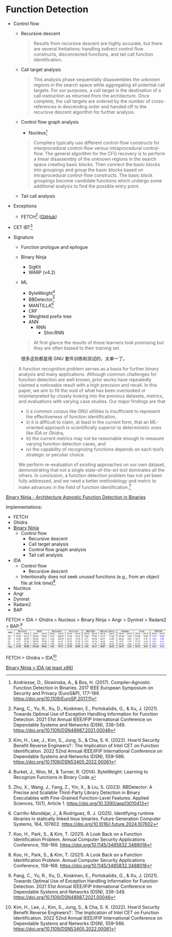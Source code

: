 # Function Detection
- Control flow
  - Recursive descent

    > Results from recursive descent are highly accurate, but there are several limitations: handling indirect control flow constructs, disconnected functions, and tail call function identification.

  - Call target analysis

    > This analysis phase sequentially disassembles the unknown regions in the search space while aggregating all potential call targets. For our purposes, a call target is the destination of a call instruction as returned from the architecture. Once complete, the call targets are ordered by the number of cross-references in descending order and handed off to the recursive descent algorithm for further analysis.

  - Control flow graph analysis
    - Nucleus[^andriesseCompilerAgnosticFunctionDetection2017]

    > Compilers typically use different control-flow constructs for interprocedural control-flow versus intraprocedural control-flow. The general algorithm for the CFG recovery is to perform a linear disassembly of the unknown regions in the search space creating basic blocks. Then connect the basic blocks into groupings and group the basic blocks based on intraprocedural control-flow constructs. The basic block groupings become candidate functions which undergo some additional analysis to find the possible entry point.

  - Tail call analysis

- Exceptions
  - FETCH[^pangOptimalUseException2021] ([GitHub](https://github.com/ruotongyu/FETCH))

- CET IBT[^kimHowdSecurityBenefit2022]

- Signature
  - Function prologue and epilogue
  - Binary Ninja
    - SigKit
    - WARP (v4.2)
  - ML
    - ByteWeight[^burketByteWeightLearningRecognize2014]
    - BBDetector[^zhuBBDetectorPreciseScalable2023]
    - MANTILLA[^carrillo-mondejarIdentifyingRuntimeLibraries2025]
    - CRF
    - Weighted prefix tree
    - ANN
      - RNN
        - Shin:RNN

    > At first glance the results of these learners look promising but they are often biased to their training set.

    很多这些都是用 GNU 套件训练和测试的，太单一了。

> A function recognition problem serves as a basis for further binary analysis and many applications. Although common challenges for function detection are well known, prior works have repeatedly claimed a noticeable result with a high precision and recall. In this paper, we aim to fill the void of what has been overlooked or misinterpreted by closely looking into the previous datasets, metrics, and evaluations with varying case studies. Our major findings are that
> - i) a common corpus like GNU utilities is insufficient to represent the effectiveness of function identification,
> - ii) it is difficult to claim, at least in the current form, that an ML-oriented approach is scientifically superior to deterministic ones like IDA or Ghidra,
> - iii) the current metrics may not be reasonable enough to measure varying function detection cases, and
> - iv) the capability of recognizing functions depends on each tool’s strategic or peculiar choice.
> 
> We perform re-evaluation of existing approaches on our own dataset, demonstrating that not a single state-of-the-art tool dominates all the others. In conclusion, a function detection problem has not yet been fully addressed, and we need a better methodology and metric to make advances in the field of function identification.[^kooLookBackFunction2021]

[Binary Ninja - Architecture Agnostic Function Detection in Binaries](https://binary.ninja/2017/11/06/architecture-agnostic-function-detection-in-binaries.html)

Implementations:
- FETCH
- Ghidra
- [Binary Ninja](../Tools/Binary%20Ninja/README.md#analysis)
  - Control flow
    - Recursive descent
    - Call target analysis
    - Control flow graph analysis
    - Tail call analysis
- IDA
  - Control flow
    - Recursive descent
  - Intentionally does not seek unused functions (e.g., from an object file at link time)[^kooLookBackFunction2021]
- Nucleus
- Angr
- Dyninst
- Radare2
- BAP

FETCH > IDA > Ghidra > Nucleus > Binary Ninja > Angr > Dyninst > Radare2 > BAP:[^pangOptimalUseException2021]  
![](images/Detection/FETCH.png)

FETCH > Ghidra > IDA[^kimHowdSecurityBenefit2022]

[Binary Ninja > IDA (at least x86)](../Tools/Binary%20Ninja/README.md#analysis)


[^kimHowdSecurityBenefit2022]: Kim, H., Lee, J., Kim, S., Jung, S., & Cha, S. K. (2022). How’d Security Benefit Reverse Engineers? : The Implication of Intel CET on Function Identification. 2022 52nd Annual IEEE/IFIP International Conference on Dependable Systems and Networks (DSN), 559–566. https://doi.org/10.1109/DSN53405.2022.00061
[^pangOptimalUseException2021]: Pang, C., Yu, R., Xu, D., Koskinen, E., Portokalidis, G., & Xu, J. (2021). Towards Optimal Use of Exception Handling Information for Function Detection. 2021 51st Annual IEEE/IFIP International Conference on Dependable Systems and Networks (DSN), 338–349. https://doi.org/10.1109/DSN48987.2021.00046
[^burketByteWeightLearningRecognize2014]: Burket, J., Woo, M., & Turner, R. (2014). ByteWeight: Learning to Recognize Functions in Binary Code.
[^andriesseCompilerAgnosticFunctionDetection2017]: Andriesse, D., Slowinska, A., & Bos, H. (2017). Compiler-Agnostic Function Detection in Binaries. 2017 IEEE European Symposium on Security and Privacy (EuroS&P), 177–189. https://doi.org/10.1109/EuroSP.2017.11
[^carrillo-mondejarIdentifyingRuntimeLibraries2025]: Carrillo-Mondéjar, J., & Rodríguez, R. J. (2025). Identifying runtime libraries in statically linked linux binaries. Future Generation Computer Systems, 164, 107602. https://doi.org/10.1016/j.future.2024.107602
[^zhuBBDetectorPreciseScalable2023]: Zhu, X., Wang, J., Fang, Z., Yin, X., & Liu, S. (2023). BBDetector: A Precise and Scalable Third-Party Library Detection in Binary Executables with Fine-Grained Function-Level Features. Applied Sciences, 13(1), Article 1. https://doi.org/10.3390/app13010413
[^kooLookBackFunction2021]: Koo, H., Park, S., & Kim, T. (2021). A Look Back on a Function Identification Problem. Annual Computer Security Applications Conference, 158–168. https://doi.org/10.1145/3485832.3488018
